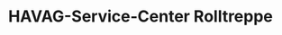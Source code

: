 ---
title: "HAVAG-Service-Center Rolltreppe"
url: /halle-saale/havag-service-center-rolltreppe/
shop: Tickets
---